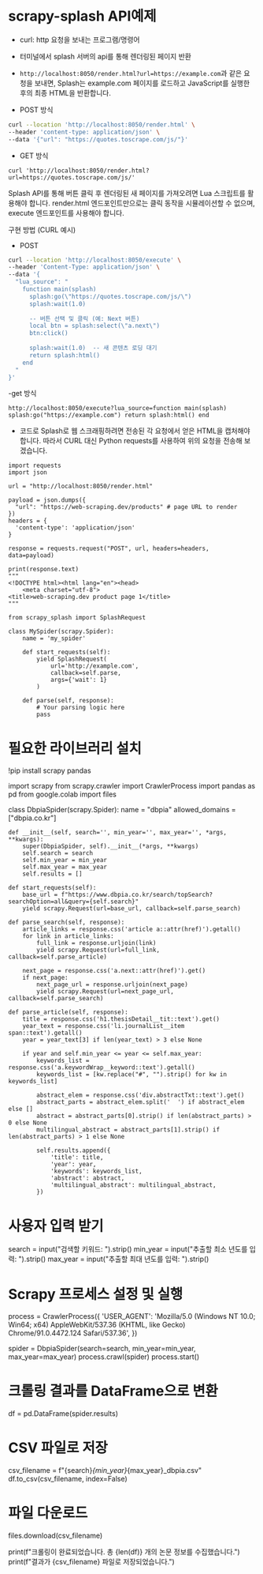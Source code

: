 # scrapy-splash API예제
- curl: http 요청을 보내는 프로그램/명령어
- 터미널에서 splash 서버의 api를 통해 렌더링된 페이지 반환

- `http://localhost:8050/render.html?url=https://example.com`과 같은 요청을 보내면, Splash는 example.com 페이지를 로드하고 JavaScript를 실행한 후의 최종 HTML을 반환합니다.

- POST 방식
```bash
curl --location 'http://localhost:8050/render.html' \
--header 'content-type: application/json' \
--data '{"url": "https://quotes.toscrape.com/js/"}'
```

- GET 방식
```
curl 'http://localhost:8050/render.html?url=https://quotes.toscrape.com/js/'
```

Splash API를 통해 버튼 클릭 후 렌더링된 새 페이지를 가져오려면 Lua 스크립트를 활용해야 합니다. render.html 엔드포인트만으로는 클릭 동작을 시뮬레이션할 수 없으며, execute 엔드포인트를 사용해야 합니다.

구현 방법 (CURL 예시)

- POST

```bash
curl --location 'http://localhost:8050/execute' \
--header 'Content-Type: application/json' \
--data '{
  "lua_source": "
    function main(splash)
      splash:go(\"https://quotes.toscrape.com/js/\")
      splash:wait(1.0)
      
      -- 버튼 선택 및 클릭 (예: Next 버튼)
      local btn = splash:select(\"a.next\")
      btn:click()
      
      splash:wait(1.0)  -- 새 콘텐츠 로딩 대기
      return splash:html()
    end
  "
}'
```

-get 방식
```
http://localhost:8050/execute?lua_source=function main(splash) splash:go("https://example.com") return splash:html() end
```


- 코드로
Splash로 웹 스크래핑하려면 전송된 각 요청에서 얻은 HTML을 캡처해야 합니다. 따라서 CURL 대신 Python requests를 사용하여 위의 요청을 전송해 보겠습니다.
```
import requests
import json

url = "http://localhost:8050/render.html"

payload = json.dumps({
  "url": "https://web-scraping.dev/products" # page URL to render
})
headers = {
  'content-type': 'application/json'
}

response = requests.request("POST", url, headers=headers, data=payload)

print(response.text)
"""
<!DOCTYPE html><html lang="en"><head>
    <meta charset="utf-8">
<title>web-scraping.dev product page 1</title>    
"""
```

```
from scrapy_splash import SplashRequest

class MySpider(scrapy.Spider):
    name = 'my_spider'

    def start_requests(self):
        yield SplashRequest(
            url='http://example.com',
            callback=self.parse,
            args={'wait': 1}
        )

    def parse(self, response):
        # Your parsing logic here
        pass
```



# 필요한 라이브러리 설치
!pip install scrapy pandas

import scrapy
from scrapy.crawler import CrawlerProcess
import pandas as pd
from google.colab import files

class DbpiaSpider(scrapy.Spider):
    name = "dbpia"
    allowed_domains = ["dbpia.co.kr"]
    
    def __init__(self, search='', min_year='', max_year='', *args, **kwargs):
        super(DbpiaSpider, self).__init__(*args, **kwargs)
        self.search = search
        self.min_year = min_year
        self.max_year = max_year
        self.results = []

    def start_requests(self):
        base_url = f"https://www.dbpia.co.kr/search/topSearch?searchOption=all&query={self.search}"
        yield scrapy.Request(url=base_url, callback=self.parse_search)

    def parse_search(self, response):
        article_links = response.css('article a::attr(href)').getall()
        for link in article_links:
            full_link = response.urljoin(link)
            yield scrapy.Request(url=full_link, callback=self.parse_article)

        next_page = response.css('a.next::attr(href)').get()
        if next_page:
            next_page_url = response.urljoin(next_page)
            yield scrapy.Request(url=next_page_url, callback=self.parse_search)

    def parse_article(self, response):
        title = response.css('h1.thesisDetail__tit::text').get()
        year_text = response.css('li.journalList__item span::text').getall()
        year = year_text[3] if len(year_text) > 3 else None
        
        if year and self.min_year <= year <= self.max_year:
            keywords_list = response.css('a.keywordWrap__keyword::text').getall()
            keywords_list = [kw.replace("#", "").strip() for kw in keywords_list]

            abstract_elem = response.css('div.abstractTxt::text').get()
            abstract_parts = abstract_elem.split('  ') if abstract_elem else []
            abstract = abstract_parts[0].strip() if len(abstract_parts) > 0 else None
            multilingual_abstract = abstract_parts[1].strip() if len(abstract_parts) > 1 else None

            self.results.append({
                'title': title,
                'year': year,
                'keywords': keywords_list,
                'abstract': abstract,
                'multilingual_abstract': multilingual_abstract,
            })

# 사용자 입력 받기
search = input("검색할 키워드: ").strip()
min_year = input("추출할 최소 년도를 입력: ").strip()
max_year = input("추출할 최대 년도를 입력: ").strip()

# Scrapy 프로세스 설정 및 실행
process = CrawlerProcess({
    'USER_AGENT': 'Mozilla/5.0 (Windows NT 10.0; Win64; x64) AppleWebKit/537.36 (KHTML, like Gecko) Chrome/91.0.4472.124 Safari/537.36',
})

spider = DbpiaSpider(search=search, min_year=min_year, max_year=max_year)
process.crawl(spider)
process.start()

# 크롤링 결과를 DataFrame으로 변환
df = pd.DataFrame(spider.results)

# CSV 파일로 저장
csv_filename = f"{search}_{min_year}_{max_year}_dbpia.csv"
df.to_csv(csv_filename, index=False)

# 파일 다운로드
files.download(csv_filename)

print(f"크롤링이 완료되었습니다. 총 {len(df)} 개의 논문 정보를 수집했습니다.")
print(f"결과가 {csv_filename} 파일로 저장되었습니다.")
